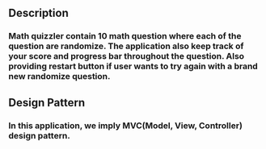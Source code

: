 ## Description
### Math quizzler contain 10 math question where each of the question are randomize. The application also keep track of your score and progress bar throughout the question. Also providing restart button if user wants to try again with a brand new randomize question.

## Design Pattern
### In this application, we imply MVC(Model, View, Controller) design pattern.


